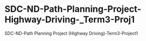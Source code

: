 # SDC-ND-Path-Planning-Project-Highway-Driving-_Term3-Proj1
SDC-ND-Path Planning Project (Highway Driving)-Term3-Project1
